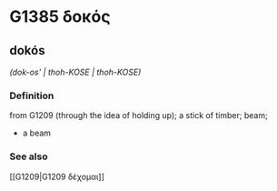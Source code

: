 # G1385 δοκός

## dokós

_(dok-os' | thoh-KOSE | thoh-KOSE)_

### Definition

from G1209 (through the idea of holding up); a stick of timber; beam; 

- a beam

### See also

[[G1209|G1209 δέχομαι]]
